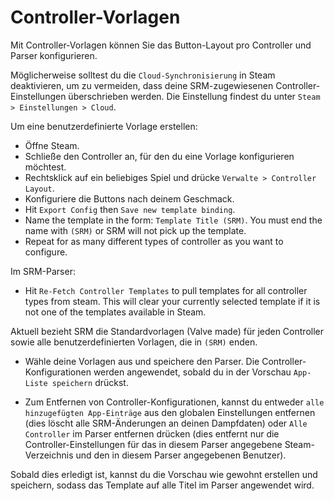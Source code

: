 # Controller-Vorlagen
Mit Controller-Vorlagen können Sie das Button-Layout pro Controller und Parser konfigurieren.

Möglicherweise solltest du die `Cloud-Synchronisierung` in Steam deaktivieren, um zu vermeiden, dass deine SRM-zugewiesenen Controller-Einstellungen überschrieben werden. Die Einstellung findest du unter `Steam > Einstellungen > Cloud`.

Um eine benutzerdefinierte Vorlage erstellen:
* Öffne Steam.
* Schließe den Controller an, für den du eine Vorlage konfigurieren möchtest.
* Rechtsklick auf ein beliebiges Spiel und drücke `Verwalte > Controller Layout`.
* Konfiguriere die Buttons nach deinem Geschmack.
* Hit `Export Config` then `Save new template binding`.
* Name the template in the form: `Template Title (SRM)`. You must end the name with `(SRM)` or SRM will not pick up the template.
* Repeat for as many different types of controller as you want to configure.

Im SRM-Parser:
* Hit `Re-Fetch Controller Templates` to pull templates for all controller types from steam. This will clear your currently selected template if it is not one of the templates available in Steam.

Aktuell bezieht SRM die Standardvorlagen (Valve made) für jeden Controller sowie alle benutzerdefinierten Vorlagen, die in `(SRM)` enden.

* Wähle deine Vorlagen aus und speichere den Parser. Die Controller-Konfigurationen werden angewendet, sobald du in der Vorschau `App-Liste speichern` drückst.

* Zum Entfernen von Controller-Konfigurationen, kannst du entweder `alle hinzugefügten App-Einträge` aus den globalen Einstellungen entfernen (dies löscht alle SRM-Änderungen an deinen Dampfdaten) oder `Alle Controller` im Parser entfernen drücken (dies entfernt nur die Controller-Einstellungen für das in diesem Parser angegebene Steam-Verzeichnis und den in diesem Parser angegebenen Benutzer).

Sobald dies erledigt ist, kannst du die Vorschau wie gewohnt erstellen und speichern, sodass das Template auf alle Titel im Parser angewendet wird.


